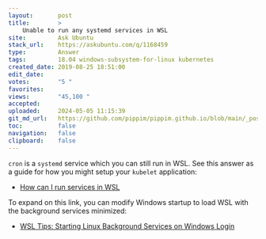 ```yaml
---
layout:       post
title:        >
    Unable to run any systemd services in WSL
site:         Ask Ubuntu
stack_url:    https://askubuntu.com/q/1168459
type:         Answer
tags:         18.04 windows-subsystem-for-linux kubernetes
created_date: 2019-08-25 18:51:00
edit_date:    
votes:        "5 "
favorites:    
views:        "45,100 "
accepted:     
uploaded:     2024-05-05 11:15:39
git_md_url:   https://github.com/pippim/pippim.github.io/blob/main/_posts/2019/2019-08-25-Unable-to-run-any-systemd-services-in-WSL.md
toc:          false
navigation:   false
clipboard:    false
---
```


`cron` is a `systemd` service which you can still run in WSL. See this answer as a guide for how you might setup your `kubelet` application:

- [How can I run services in WSL][1]

To expand on this link, you can modify Windows startup to load WSL with the background services minimized:

- [WSL Tips: Starting Linux Background Services on Windows Login][2]


  [1]: https://askubuntu.com/a/1025478/307523
  [2]: https://dev.to/ironfroggy/wsl-tips-starting-linux-background-services-on-windows-login-3o98
